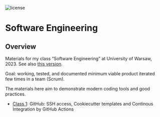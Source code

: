 ![license](https://img.shields.io/pypi/l/fpvgcc.svg?color=blue)

# Software Engineering

## Overview

Materials for my class “Software Engineering” at University of Warsaw, 2023. See also [this version](https://maciejskorski.github.io/software_engineering).

Goal: working, tested, and documented minimum viable product iterated few times in a team (Scrum).

The materials here aim to demonstrate modern coding tools and good practices.

* [Class 1](docs/modern_dev_environ.md): GitHub: SSH access, Cookiecutter templates and Continous Integration by GitHub Actions